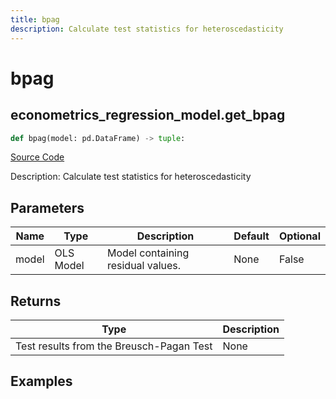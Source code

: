 ```yaml
---
title: bpag
description: Calculate test statistics for heteroscedasticity
---
```

# bpag

## econometrics_regression_model.get_bpag

```python
def bpag(model: pd.DataFrame) -> tuple:
```
[Source Code](https://github.com/OpenBB-finance/OpenBBTerminal/tree/main/openbb_terminal/econometrics/regression_model.py#L517)

Description: Calculate test statistics for heteroscedasticity

## Parameters

| Name | Type | Description | Default | Optional |
| ---- | ---- | ----------- | ------- | -------- |
| model | OLS Model | Model containing residual values. | None | False |

## Returns

| Type | Description |
| ---- | ----------- |
| Test results from the Breusch-Pagan Test | None |

## Examples

